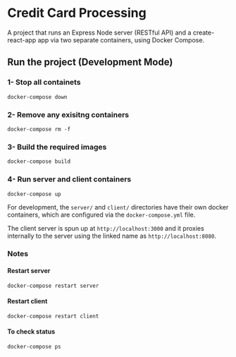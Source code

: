 # Credit Card Processing

A project that runs an Express Node server (RESTful API) and a create-react-app app via two separate containers, using Docker Compose.

## Run the project (Development Mode)

### 1- Stop all containets

```
docker-compose down
```

### 2- Remove any exisitng containers

```
docker-compose rm -f
```

### 3- Build the required images

```
docker-compose build
```

### 4- Run server and client containers

```
docker-compose up
```

For development, the `server/` and `client/` directories have their own docker containers, which are configured via the `docker-compose.yml` file.

The client server is spun up at `http://localhost:3000` and it proxies internally to the server using the linked name as `http://localhost:8080`.

### Notes

#### Restart server

```
docker-compose restart server
```

#### Restart client

```
docker-compose restart client
```

#### To check status

```
docker-compose ps
```
